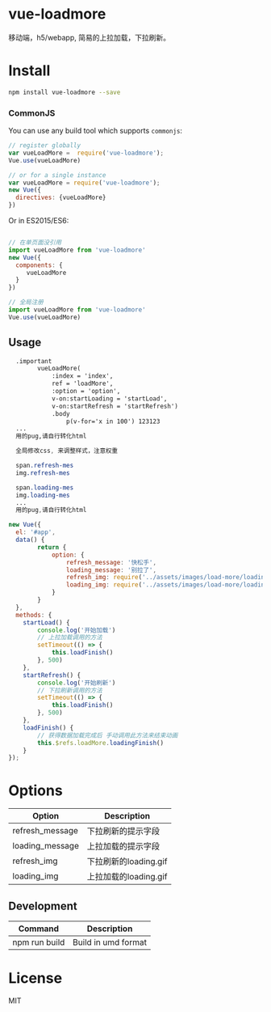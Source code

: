 # vue-loadmore

移动端，h5/webapp, 简易的上拉加载，下拉刷新。

# Install

```Bash
npm install vue-loadmore --save
```

### CommonJS

You can use any build tool which supports `commonjs`:

```JavaScript
// register globally
var vueLoadMore =  require('vue-loadmore');
Vue.use(vueLoadMore)

// or for a single instance
var vueLoadMore = require('vue-loadmore');
new Vue({
  directives: {vueLoadMore}
})

```

Or in ES2015/ES6:

```JavaScript

// 在单页面没引用
import vueLoadMore from 'vue-loadmore'
new Vue({
  components: {
     vueLoadMore
  }
})

// 全局注册
import vueLoadMore from 'vue-loadmore'
Vue.use(vueLoadMore)


```


## Usage

```HTML
  .important
        vueLoadMore(
            :index = 'index',
            ref = 'loadMore',
            :option = 'option',
            v-on:startLoading = 'startLoad',
            v-on:startRefresh = 'startRefresh')
            .body
                p(v-for='x in 100') 123123
  ...
  用的pug,请自行转化html
```

```css
  全局修改css, 来调整样式，注意权重

  span.refresh-mes
  img.refresh-mes

  span.loading-mes
  img.loading-mes
  ...
  用的pug,请自行转化html
```

```JavaScript
new Vue({
  el: '#app',
  data() {
        return {
            option: {
                refresh_message: '快松手',
                loading_message: '别拉了',
                refresh_img: require('../assets/images/load-more/loading.gif'),
                loading_img: require('../assets/images/load-more/loading.gif')
            }
        }
  },
  methods: {
    startLoad() {
        console.log('开始加载')
        // 上拉加载调用的方法
        setTimeout(() => {
            this.loadFinish()
        }, 500)
    },
    startRefresh() {
        console.log('开始刷新')
        // 下拉刷新调用的方法
        setTimeout(() => {
            this.loadFinish()
        }, 500)
    },
    loadFinish() {
        // 获得数据加载完成后 手动调用此方法来结束动画
        this.$refs.loadMore.loadingFinish()
    }
});
```

# Options

| Option | Description |
| ----- | ----- |
| refresh_message | 下拉刷新的提示字段 |
| loading_message | 上拉加载的提示字段 |
| refresh_img | 下拉刷新的loading.gif |
| loading_img | 上拉加载的loading.gif |

## Development

|Command|Description|
|---|---|
|npm run build|Build in umd format|

# License

MIT
